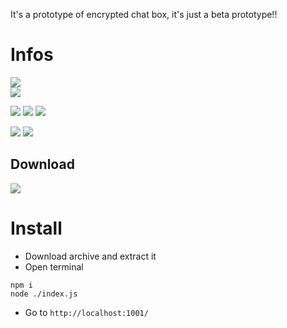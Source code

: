 It's a prototype of encrypted chat box, it's just a beta prototype!!

# Infos
[![](https://tokei.rs/b1/github/baramex/prototype-of-encrypted-chat-box)]()<br/>
[![](https://img.shields.io/github/languages/top/baramex/prototype-of-encrypted-chat-box?style=for-the-badge)]()

[![](https://img.shields.io/github/downloads/baramex/prototype-of-encrypted-chat-box/total?style=for-the-badge)](https://github.com/baramex/prototype-of-encrypted-chat-box/releases/)
[![](https://img.shields.io/github/v/release/baramex/prototype-of-encrypted-chat-box?style=for-the-badge&label=last%20release)](https://github.com/baramex/prototype-of-encrypted-chat-box/releases/latest/)
[![](https://img.shields.io/github/release-date/baramex/prototype-of-encrypted-chat-box.svg?style=for-the-badge&label=last%20release%20date)](https://github.com/baramex/prototype-of-encrypted-chat-box/releases/latest/)

[![](https://img.shields.io/github/license/baramex/prototype-of-encrypted-chat-box?style=for-the-badge)](https://choosealicense.com/licenses/lgpl-3.0/)
[![](https://img.shields.io/badge/author-baramex-red?style=for-the-badge)](https://github.com/baramex/)

## Download
[![](https://img.shields.io/github/v/release/baramex/prototype-of-encrypted-chat-box?style=for-the-badge&label=last%20release)](https://github.com/baramex/prototype-of-encrypted-chat-box/releases/latest/)<br/>

<h1 id="install">Install</h1>

- Download archive and extract it
- Open terminal
```console
npm i
node ./index.js
```
- Go to `http://localhost:1001/`
